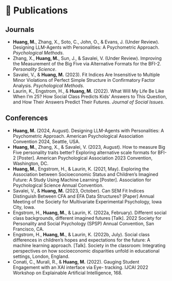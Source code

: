 
# 📝 Publications 
## Journals
- **Huang, M.**, Zhang, X., Soto, C., John, O., & Evans, J. (Under Review). Designing LLM-Agents with Personalities: A Psychometric Approach. *Psychological Methods*.
- Zhang, X., **Huang, M.**, Sun, J., & Savalei, V. (Under Review). Improving the Measurement of the Big Five via Alternative Formats for the BFI-2. *Personality Science*.
- Savalei, V., & **Huang, M.** (2023). Fit Indices Are Insensitive to Multiple Minor Violations of Perfect Simple Structure in Confirmatory Factor Analysis. *Psychological Methods*.
- Laurin, K., Engstrom, H., & **Huang, M.** (2022). What Will My Life Be Like When I’m 25? How Social Class Predicts Kids’ Answers to This Question, and How Their Answers Predict Their Futures. *Journal of Social Issues*.
## Conferences
- **Huang, M.** (2024, August). Designing LLM-Agents with Personalities: A Psychometric Approach. American Psychological Association Convention 2024, Seattle, USA.
- **Huang, M.**, Zhang, X., & Savalei, V. (2023, August). How to measure Big Five personality traits better? Exploring alternative scale formats for BFI-2 [Poster]. American Psychological Association 2023 Convention, Washington, DC.
- **Huang, M.**, Engstrom, H., & Laurin, K. (2021, May). Exploring the Association between Socioeconomic Status and Children’s Imagined Future: A Study Using Machine Learning [Poster]. Association for Psychological Science Annual Convention.
- Savalei, V., & **Huang, M.** (2023, October). Can SEM Fit Indices Distinguish Between CFA and EFA Data Structures? [Paper] Annual Meeting of the Society for Multivariate Experimental Psychology, Iowa City, Iowa.
- Engstrom, H., **Huang, M.**, & Laurin, K. (2022a, February). Different social class backgrounds, different imagined futures [Talk]. 2022 Society for Personality and Social Psychology (SPSP) Annual Convention, San Francisco, CA.
- Engstrom, H., **Huang, M.**, & Laurin, K. (2022b, July). Social class differences in children’s hopes and expectations for the future: A machine learning approach. [Talk]. Society in the classroom: Integrating perspectives on how socioeconomic disparities unfold in educational settings, London, England.
- Conati, C., Murali, R., & **Huang, M.** (2022). Gauging Student Engagement with an XAI interface via Eye- tracking. IJCAI 2022 Workshop on Explainable Artificial Intelligence, 168.
